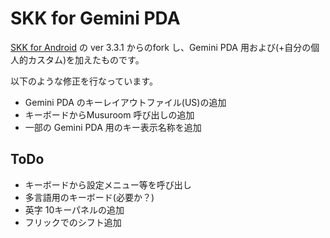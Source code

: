 # SKK for Gemini PDA
[SKK for Android](http://ray-mizuki.la.coocan.jp/software/skk_jp.html) の ver 3.3.1 からのfork し、Gemini PDA 用および(+自分の個人的カスタム)を加えたものです。

以下のような修正を行なっています。

* Gemini PDA のキーレイアウトファイル(US)の追加
* キーボードからMusuroom 呼び出しの追加
* 一部の Gemini PDA 用のキー表示名称を追加

## ToDo 
* キーボードから設定メニュー等を呼び出し
* 多言語用のキーボード(必要か？)
* 英字 10キーパネルの追加
* フリックでのシフト追加
